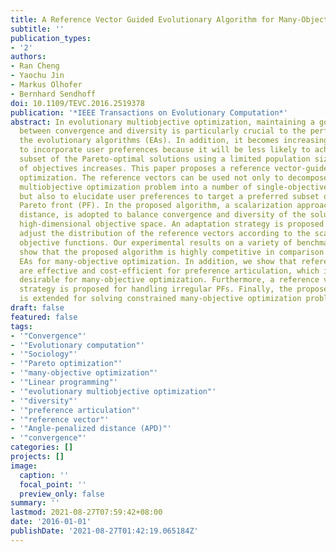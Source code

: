 ```yaml
---
title: A Reference Vector Guided Evolutionary Algorithm for Many-Objective Optimization
subtitle: ''
publication_types:
- '2'
authors:
- Ran Cheng
- Yaochu Jin
- Markus Olhofer
- Bernhard Sendhoff
doi: 10.1109/TEVC.2016.2519378
publication: '*IEEE Transactions on Evolutionary Computation*'
abstract: In evolutionary multiobjective optimization, maintaining a good balance
  between convergence and diversity is particularly crucial to the performance of
  the evolutionary algorithms (EAs). In addition, it becomes increasingly important
  to incorporate user preferences because it will be less likely to achieve a representative
  subset of the Pareto-optimal solutions using a limited population size as the number
  of objectives increases. This paper proposes a reference vector-guided EA for many-objective
  optimization. The reference vectors can be used not only to decompose the original
  multiobjective optimization problem into a number of single-objective subproblems,
  but also to elucidate user preferences to target a preferred subset of the whole
  Pareto front (PF). In the proposed algorithm, a scalarization approach, termed angle-penalized
  distance, is adopted to balance convergence and diversity of the solutions in the
  high-dimensional objective space. An adaptation strategy is proposed to dynamically
  adjust the distribution of the reference vectors according to the scales of the
  objective functions. Our experimental results on a variety of benchmark test problems
  show that the proposed algorithm is highly competitive in comparison with five state-of-the-art
  EAs for many-objective optimization. In addition, we show that reference vectors
  are effective and cost-efficient for preference articulation, which is particularly
  desirable for many-objective optimization. Furthermore, a reference vector regeneration
  strategy is proposed for handling irregular PFs. Finally, the proposed algorithm
  is extended for solving constrained many-objective optimization problems.
draft: false
featured: false
tags:
- '"Convergence"'
- '"Evolutionary computation"'
- '"Sociology"'
- '"Pareto optimization"'
- '"many-objective optimization"'
- '"Linear programming"'
- '"evolutionary multiobjective optimization"'
- '"diversity"'
- '"preference articulation"'
- '"reference vector"'
- '"Angle-penalized distance (APD)"'
- '"convergence"'
categories: []
projects: []
image:
  caption: ''
  focal_point: ''
  preview_only: false
summary: ''
lastmod: 2021-08-27T07:59:42+08:00
date: '2016-01-01'
publishDate: '2021-08-27T01:42:19.065184Z'
---
```


